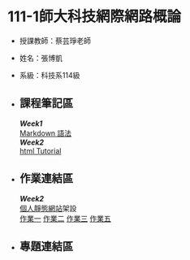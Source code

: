 # 111-1師大科技網際網路概論  
* 授課教師：蔡芸琤老師  
* 姓名：張博凱  
* 系級：科技系114級  

* ## 課程筆記區  
    ***Week1***\
    [Markdown 語法](https://markdown.tw/)\
    ***Week2***\
    [html Tutorial](https://www.w3schools.com/html/default.asp)
* ## 作業連結區
    ***Week2***  
    [個人靜態網站](https://allen20021005.github.io/Web/mypage/)架設  
    [作業一](https://youtu.be/ke0Qz0WtHYM)
    [作業二](https://youtu.be/Phr7a4e4zPg)
    [作業三](https://youtu.be/d2GqKuzLVW4)
    [作業五](https://youtu.be/Hk7ht6b4UbQ)

* ## 專題連結區
